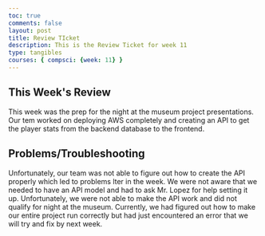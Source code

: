 ```yaml
---
toc: true
comments: false
layout: post
title: Review TIcket
description: This is the Review Ticket for week 11
type: tangibles
courses: { compsci: {week: 11} }
---
```


## This Week's Review
This week was the prep for the night at the museum project presentations. Our tem worked on deploying AWS completely and creating an API to get the player stats from the backend database to the frontend.
## Problems/Troubleshooting
Unfortunately, our team was not able to figure out how to create the API properly which led to problems lter in the week. We were not aware that we needed to have an API model and had to ask Mr. Lopez for help setting it up. Unfortunately, we were not able to make the API work and did not qualify for night at the museum. Currently, we had figured out how to make our entire project run correctly but had just encountered an error that we will try and fix by next week.